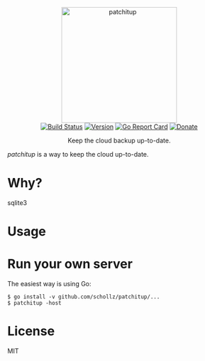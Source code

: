 <p align="center">
<img
    src=""
    width="260px" border="0" alt="patchitup">
<br>
<a href="https://travis-ci.org/schollz/patchitup"><img src="https://travis-ci.org/schollz/patchitup.svg?branch=master" alt="Build Status"></a>
<a href="https://github.com/schollz/patchitup/releases/latest"><img src="https://img.shields.io/badge/version-0.1.0-brightgreen.svg?style=flat-square" alt="Version"></a>
<a href="https://goreportcard.com/report/github.com/schollz/patchitup"><img src="https://goreportcard.com/badge/github.com/schollz/patchitup" alt="Go Report Card"></a>
<a href="https://www.paypal.me/ZackScholl/5.00"><img src="https://img.shields.io/badge/donate-$5-brown.svg" alt="Donate"></a>
</p>

<p align="center">Keep the cloud backup up-to-date.</p>

*patchitup* is a way to keep the cloud up-to-date.

# Why?

sqlite3

# Usage


# Run your own server

The easiest way is using Go:

```
$ go install -v github.com/schollz/patchitup/...
$ patchitup -host
```

# License

MIT